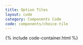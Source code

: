 ```yaml
---
title: Option Tiles
layout: code
category: Components Code
code: components/choice-tile
---
```


{% include code-container.html %}

